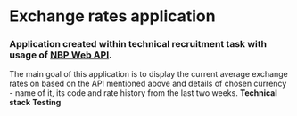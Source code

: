 # Exchange rates application
### Application created within technical recruitment task with usage of [NBP Web API](https://api.nbp.pl/).
The main goal of this application is to display the current average exchange rates on based on the API mentioned
above and details of chosen currency - name of it, its code and rate history from the last two weeks.
**Technical stack**
**Testing**
